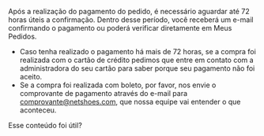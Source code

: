 Após a realização do pagamento do pedido, é necessário aguardar até 72 horas úteis a confirmação. Dentro desse período, você receberá um e-mail confirmando o pagamento ou poderá verificar diretamente em Meus Pedidos.

- Caso tenha realizado o pagamento há mais de 72 horas, se a compra foi realizada com o cartão de crédito pedimos que entre em contato com a administradora do seu cartão para saber porque seu pagamento não foi aceito.
- Se a compra foi realizada com boleto, por favor, nos envie o comprovante de pagamento através do e-mail para comprovante@netshoes.com, que nossa equipe vai entender o que aconteceu.

Esse conteúdo foi útil?